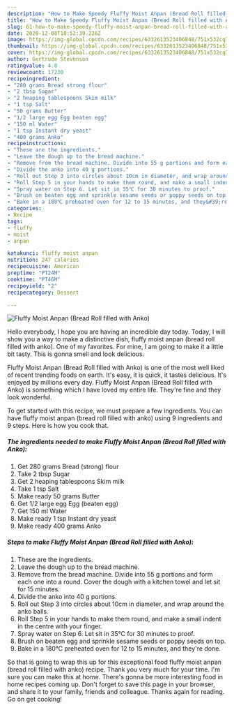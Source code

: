 ```yaml
---
description: "How to Make Speedy Fluffy Moist Anpan (Bread Roll filled with Anko)"
title: "How to Make Speedy Fluffy Moist Anpan (Bread Roll filled with Anko)"
slug: 61-how-to-make-speedy-fluffy-moist-anpan-bread-roll-filled-with-anko
date: 2020-12-08T18:52:39.226Z
image: https://img-global.cpcdn.com/recipes/6332613523406848/751x532cq70/fluffy-moist-anpan-bread-roll-filled-with-anko-recipe-main-photo.jpg
thumbnail: https://img-global.cpcdn.com/recipes/6332613523406848/751x532cq70/fluffy-moist-anpan-bread-roll-filled-with-anko-recipe-main-photo.jpg
cover: https://img-global.cpcdn.com/recipes/6332613523406848/751x532cq70/fluffy-moist-anpan-bread-roll-filled-with-anko-recipe-main-photo.jpg
author: Gertrude Stevenson
ratingvalue: 4.8
reviewcount: 17230
recipeingredient:
- "280 grams Bread strong flour"
- "2 tbsp Sugar"
- "2 heaping tablespoons Skim milk"
- "1 tsp Salt"
- "50 grams Butter"
- "1/2 large egg Egg beaten egg"
- "150 ml Water"
- "1 tsp Instant dry yeast"
- "400 grams Anko"
recipeinstructions:
- "These are the ingredients."
- "Leave the dough up to the bread machine."
- "Remove from the bread machine. Divide into 55 g portions and form each one into a round. Cover the dough with a kitchen towel and let sit for 15 minutes."
- "Divide the anko into 40 g portions."
- "Roll out Step 3 into circles about 10cm in diameter, and wrap around the anko balls."
- "Roll Step 5 in your hands to make them round, and make a small indent in the centre with your finger."
- "Spray water on Step 6. Let sit in 35℃ for 30 minutes to proof."
- "Brush on beaten egg and sprinkle sesame seeds or poppy seeds on top."
- "Bake in a 180℃ preheated oven for 12 to 15 minutes, and they&#39;re done."
categories:
- Recipe
tags:
- fluffy
- moist
- anpan

katakunci: fluffy moist anpan 
nutrition: 247 calories
recipecuisine: American
preptime: "PT24M"
cooktime: "PT46M"
recipeyield: "2"
recipecategory: Dessert

---
```



![Fluffy Moist Anpan (Bread Roll filled with Anko)](https://img-global.cpcdn.com/recipes/6332613523406848/751x532cq70/fluffy-moist-anpan-bread-roll-filled-with-anko-recipe-main-photo.jpg)

Hello everybody, I hope you are having an incredible day today. Today, I will show you a way to make a distinctive dish, fluffy moist anpan (bread roll filled with anko). One of my favorites. For mine, I am going to make it a little bit tasty. This is gonna smell and look delicious.



Fluffy Moist Anpan (Bread Roll filled with Anko) is one of the most well liked of recent trending foods on earth. It's easy, it is quick, it tastes delicious. It's enjoyed by millions every day. Fluffy Moist Anpan (Bread Roll filled with Anko) is something which I have loved my entire life. They're fine and they look wonderful.


To get started with this recipe, we must prepare a few ingredients. You can have fluffy moist anpan (bread roll filled with anko) using 9 ingredients and 9 steps. Here is how you cook that.

<!--inarticleads1-->

##### The ingredients needed to make Fluffy Moist Anpan (Bread Roll filled with Anko):

1. Get 280 grams Bread (strong) flour
1. Take 2 tbsp Sugar
1. Get 2 heaping tablespoons Skim milk
1. Take 1 tsp Salt
1. Make ready 50 grams Butter
1. Get 1/2 large egg Egg (beaten egg)
1. Get 150 ml Water
1. Make ready 1 tsp Instant dry yeast
1. Make ready 400 grams Anko




<!--inarticleads2-->

##### Steps to make Fluffy Moist Anpan (Bread Roll filled with Anko):

1. These are the ingredients.
1. Leave the dough up to the bread machine.
1. Remove from the bread machine. Divide into 55 g portions and form each one into a round. Cover the dough with a kitchen towel and let sit for 15 minutes.
1. Divide the anko into 40 g portions.
1. Roll out Step 3 into circles about 10cm in diameter, and wrap around the anko balls.
1. Roll Step 5 in your hands to make them round, and make a small indent in the centre with your finger.
1. Spray water on Step 6. Let sit in 35℃ for 30 minutes to proof.
1. Brush on beaten egg and sprinkle sesame seeds or poppy seeds on top.
1. Bake in a 180℃ preheated oven for 12 to 15 minutes, and they&#39;re done.




So that is going to wrap this up for this exceptional food fluffy moist anpan (bread roll filled with anko) recipe. Thank you very much for your time. I'm sure you can make this at home. There's gonna be more interesting food in home recipes coming up. Don't forget to save this page in your browser, and share it to your family, friends and colleague. Thanks again for reading. Go on get cooking!
